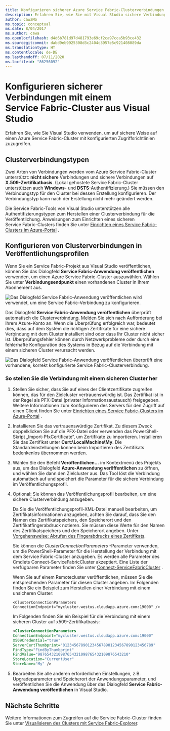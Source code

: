 ```yaml
---
title: Konfigurieren sicherer Azure Service Fabric-Clusterverbindungen
description: Erfahren Sie, wie Sie mit Visual Studio sichere Verbindungen konfigurieren, die vom Azure Service Fabric-Cluster unterstützt werden.
author: cawaMS
ms.topic: conceptual
ms.date: 8/04/2017
ms.author: cawa
ms.openlocfilehash: d4d6b781d97d481793e69cf2ca97cca5b93ce432
ms.sourcegitcommit: dabd9eb9925308d3c2404c3957e5c921408089da
ms.translationtype: HT
ms.contentlocale: de-DE
ms.lasthandoff: 07/11/2020
ms.locfileid: "86256092"
---
```

# <a name="configure-secure-connections-to-a-service-fabric-cluster-from-visual-studio"></a>Konfigurieren sicherer Verbindungen mit einem Service Fabric-Cluster aus Visual Studio
Erfahren Sie, wie Sie Visual Studio verwenden, um auf sichere Weise auf einen Azure Service Fabric-Cluster mit konfigurierten Zugriffsrichtlinien zuzugreifen.

## <a name="cluster-connection-types"></a>Clusterverbindungstypen
Zwei Arten von Verbindungen werden vom Azure Service Fabric-Cluster unterstützt: **nicht sichere** Verbindungen und sichere Verbindungen auf **X.509-Zertifikatbasis**. (Lokal gehostete Service Fabric-Cluster unterstützen auch **Windows**- und **DSTS**-Authentifizierung.) Sie müssen den Verbindungstyp für den Cluster bei dessen Erstellung konfigurieren. Der Verbindungstyp kann nach der Erstellung nicht mehr geändert werden.

Die Service Fabric-Tools von Visual Studio unterstützen alle Authentifizierungstypen zum Herstellen einer Clusterverbindung für die Veröffentlichung. Anweisungen zum Einrichten eines sicheren Service Fabric-Clusters finden Sie unter [Einrichten eines Service Fabric-Clusters im Azure-Portal](service-fabric-cluster-creation-via-portal.md) .

## <a name="configure-cluster-connections-in-publish-profiles"></a>Konfigurieren von Clusterverbindungen in Veröffentlichungsprofilen
Wenn Sie ein Service Fabric-Projekt aus Visual Studio veröffentlichen, können Sie das Dialogfeld **Service Fabric-Anwendung veröffentlichen** verwenden, um einen Azure Service Fabric-Cluster auszuwählen. Wählen Sie unter **Verbindungsendpunkt** einen vorhandenen Cluster in Ihrem Abonnement aus.

![Das Dialogfeld **Service Fabric-Anwendung veröffentlichen** wird verwendet, um eine Service Fabric-Verbindung zu konfigurieren.][publishdialog]

Das Dialogfeld **Service Fabric-Anwendung veröffentlichen** überprüft automatisch die Clusterverbindung. Melden Sie sich nach Aufforderung bei Ihrem Azure-Konto an. Wenn die Überprüfung erfolgreich war, bedeutet dies, dass auf dem System die richtigen Zertifikate für eine sichere Verbindung mit dem Cluster installiert sind oder dass Ihr Cluster nicht sicher ist. Überprüfungsfehler können durch Netzwerkprobleme oder durch eine fehlerhafte Konfiguration des Systems in Bezug auf die Verbindung mit einem sicheren Cluster verursacht werden.

![Das Dialogfeld **Service Fabric-Anwendung veröffentlichen** überprüft eine vorhandene, korrekt konfigurierte Service Fabric-Clusterverbindung.][selectsfcluster]

### <a name="to-connect-to-a-secure-cluster"></a>So stellen Sie die Verbindung mit einem sicheren Cluster her
1. Stellen Sie sicher, dass Sie auf eines der Clientzertifikate zugreifen können, das für den Zielcluster vertrauenswürdig ist. Das Zertifikat ist in der Regel als PFX-Datei (privater Informationsaustausch) freigegeben. Weitere Informationen zum Konfigurieren des Servers für den Zugriff auf einen Client finden Sie unter [Einrichten eines Service Fabric-Clusters im Azure-Portal](service-fabric-cluster-creation-via-portal.md) .
2. Installieren Sie das vertrauenswürdige Zertifikat. Zu diesem Zweck doppelklicken Sie auf die PFX-Datei oder verwenden das PowerShell-Skript „Import-PfxCertificate“, um Zertifikate zu importieren. Installieren Sie das Zertifikat unter **Cert:\LocalMachine\My**. Die Standardeinstellungen können beim Importieren des Zertifikats bedenkenlos übernommen werden.
3. Wählen Sie den Befehl **Veröffentlichen...** im Kontextmenü des Projekts aus, um das Dialogfeld **Azure-Anwendung veröffentlichen** zu öffnen, und wählen Sie dann den Zielcluster aus. Das Tool löst die Verbindung automatisch auf und speichert die Parameter für die sichere Verbindung im Veröffentlichungsprofil.
4. Optional: Sie können das Veröffentlichungsprofil bearbeiten, um eine sichere Clusterverbindung anzugeben.
   
   Da Sie die Veröffentlichungsprofil-XML-Datei manuell bearbeiten, um Zertifikatsinformationen anzugeben, achten Sie darauf, dass Sie den Namen des Zertifikatspeichers, den Speicherort und den Zertifikatfingerabdruck notieren. Sie müssen diese Werte für den Namen des Zertifikatspeichers und den Speicherort angeben. Unter [Vorgehensweise: Abrufen des Fingerabdrucks eines Zertifikats](https://techcommunity.microsoft.com/t5/azure-service-fabric/bg-p/Service-Fabric).
   
   Sie können die *ClusterConnectionParameters* -Parameter verwenden, um die PowerShell-Parameter für die Herstellung der Verbindung mit dem Service Fabric-Cluster anzugeben. Es werden alle Parameter des Cmdlets Connect-ServiceFabricCluster akzeptiert. Eine Liste der verfügbaren Parameter finden Sie unter [Connect-ServiceFabricCluster](/powershell/module/servicefabric/connect-servicefabriccluster) .
   
   Wenn Sie auf einem Remotecluster veröffentlichen, müssen Sie die entsprechenden Parameter für diesen Cluster angeben. Im Folgenden finden Sie ein Beispiel zum Herstellen einer Verbindung mit einem unsicheren Cluster:
   
   `<ClusterConnectionParameters ConnectionEndpoint="mycluster.westus.cloudapp.azure.com:19000" />`
   
   Im Folgenden finden Sie ein Beispiel für die Verbindung mit einem sicheren Cluster auf x509-Zertifikatbasis:
   
   ```xml
   <ClusterConnectionParameters
   ConnectionEndpoint="mycluster.westus.cloudapp.azure.com:19000"
   X509Credential="true"
   ServerCertThumbprint="0123456789012345678901234567890123456789"
   FindType="FindByThumbprint"
   FindValue="9876543210987654321098765432109876543210"
   StoreLocation="CurrentUser"
   StoreName="My" />
   ```
5. Bearbeiten Sie alle anderen erforderlichen Einstellungen, z.B. Upgradeparameter und Speicherort der Anwendungsparameter, und veröffentlichen Sie die Anwendung über das Dialogfeld **Service Fabric-Anwendung veröffentlichen** in Visual Studio.

## <a name="next-steps"></a>Nächste Schritte
Weitere Informationen zum Zugreifen auf die Service Fabric-Cluster finden Sie unter [Visualisieren des Clusters mit Service Fabric-Explorer](service-fabric-visualizing-your-cluster.md).

<!--Image references-->
[publishdialog]:./media/service-fabric-visualstudio-configure-secure-connections/publishdialog.png
[selectsfcluster]:./media/service-fabric-visualstudio-configure-secure-connections/selectsfcluster.png
